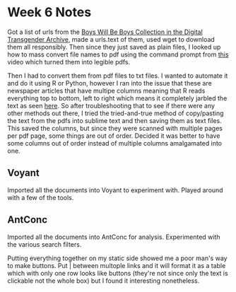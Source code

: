 # Week 6 Notes

Got a list of urls from the [Boys Will Be Boys Collection in the Digital Transgender Archive](https://www.digitaltransgenderarchive.net/catalog?f%5Bcollection_name_ssim%5D%5B%5D=Boys+Will+Be+Boys+), made a urls.text of them, used wget to download them all responsibly. Then since they just saved as plain files, I looked up how to mass convert file names to pdf using the command prompt from [this](https://youtu.be/TjdTFQKQykg?t=103) video which turned them into legible pdfs.


Then I had to convert them from pdf files to txt files. I wanted to automate it and do it using R or Python, however I ran into the issue that these are newspaper articles that have multipe columns meaning that R reads everything top to bottom, left to right which means it completely jarbled the text as seen [here](PDFtoPNGtoText.png). So after troubleshooting that to see if there were any other methods out there, I tried the tried-and-true method of copy/pasting the text from the pdfs into sublime text and then saving them as text files.
This saved the columns, but since they were scanned with multiple pages per pdf page, some things are out of order. Decided it was better to have some columns out of order instead of multiple columns amalgamated into one.


## Voyant
Imported all the documents into Voyant to experiment with. 
Played around with a few of the tools.


## AntConc
Imported all the documents into AntConc for analysis. Experimented with the various search filters.


Putting everything together on my static side showed me a poor man's way to make buttons. Put | between multople links and it will format it as a table which with only one row looks like buttons (they're not since only the text is clickable not the whole box) but I found it interesting nonetheless.
